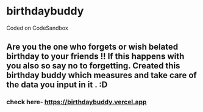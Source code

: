 # birthdaybuddy
Coded on CodeSandbox

## Are you the one who forgets or wish belated birthday to your friends !! If this happens with you also so say no to forgetting. Created this birthday buddy which measures and take care of the data you input in it . :D

### check here- https://birthdaybuddy.vercel.app
